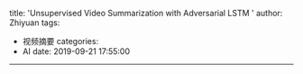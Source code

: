 title: 'Unsupervised Video Summarization with Adversarial LSTM '
author: Zhiyuan
tags:
  - 视频摘要
categories:
  - AI
date: 2019-09-21 17:55:00
---
